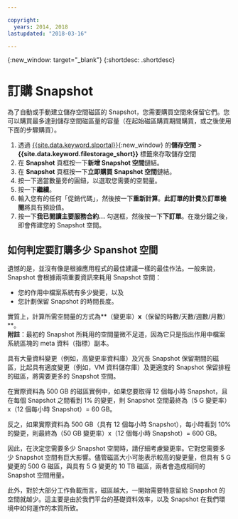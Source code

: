 ```yaml
---

copyright:
  years: 2014, 2018
lastupdated: "2018-03-16"

---
```

{:new_window: target="_blank"}
{:shortdesc: .shortdesc}

# 訂購 Snapshot

為了自動或手動建立儲存空間磁區的 Snapshot，您需要購買空間來保留它們。您可以購買最多達到儲存空間磁區量的容量（在起始磁區購買期間購買，或之後使用下面的步驟購買）。

1. 透過 [{{site.data.keyword.slportal}}](https://control.softlayer.com/){:new_window} 的**儲存空間** > **{{site.data.keyword.filestorage_short}}** 標籤來存取儲存空間
2. 在 **Snapshot** 頁框按一下**新增 Snapshot 空間**鏈結。
3. 在 **Snapshot** 頁框按一下**立即購買 Snapshot 空間**鏈結。
3. 按一下適當數量旁的圓鈕，以選取您需要的空間量。
4. 按一下**繼續**。
5. 輸入您有的任何「促銷代碼」，然後按一下**重新計算**。**此訂單的計費**及**訂單檢閱**將具有預設值。
6. 按一下**我已閱讀主要服務合約...** 勾選框，然後按一下**下訂單**。在幾分鐘之後，即會佈建您的 Snapshot 空間。

## 如何判定要訂購多少 Spanshot 空間

遺憾的是，並沒有像是根據應用程式的最佳建議一樣的最佳作法。一般來說，Snapshot 會根據兩項重要資訊來耗用 Snapshot 空間：
- 您的作用中檔案系統有多少變更，以及 
- 您計劃保留 Snapshot 的時間長度。  

實質上，計算所需空間量的方式為**（變更率）**x**（保留的時數/天數/週數/月數）**。  
**附註**：最初的 Snapshot 所耗用的空間量微不足道，因為它只是指出作用中檔案系統區塊的 meta 資料（指標）副本。 

具有大量資料變更（例如，高變更率資料庫）及冗長 Snapshot 保留期間的磁區，比起具有適度變更（例如，VM 資料儲存庫）及更適度的 Snapshot 保留排程的磁區，將需要更多的 Snapshot 空間。 

在實際資料為 500 GB 的磁區實例中，如果您要取得 12 個每小時 Snapshot，且在每個 Snapshot 之間看到 1% 的變更，則 Snapshot 空間最終為（5 G 變更率）x（12 個每小時 Snapshot）= 60 GB。

反之，如果實際資料為 500 GB（具有 12 個每小時 Snapshot），每小時看到 10% 的變更，則最終為（50 GB 變更率）x（12 個每小時 Snapshot）= 600 GB。

因此，在決定您需要多少 Snapshot 空間時，請仔細考慮變更率。它對您需要多少 Snapshot 空間有巨大影響。儘管磁區大小可能表示較高的變更量，但具有 5 G 變更的 500 G 磁區，與具有 5 G 變更的 10 TB 磁區，兩者會造成相同的 Snapshot 空間用量。

此外，對於大部分工作負載而言，磁區越大，一開始需要特意留給 Snapshot 的空間就越少。這主要是由於我們平台的基礎資料效率，以及 Snapshot 在我們環境中如何運作的本質所致。


